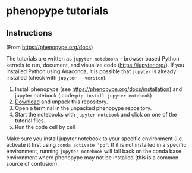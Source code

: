 phenopype tutorials
===================

Instructions
------------

(From https://phenopype.org/docs)

The tutorials are written as `jupyter notebooks` - browser based Python kernels to run, document, and visualize code (https://jupyter.org/). If you installed Python using Anaconda, it is possible that `jupyter` is already installed (check with `jupyter --version`). 

1. Install phenopype (see https://phenopype.org/docs/installation) and jupyter notebook (:code:`pip install jupyter notebook`)
2. [Download](https://github.com/phenopype/phenopype-tutorials/archive/refs/heads/main.zip) and unpack this repository.
3. Open a terminal in the unpacked phenopype repository.
4. Start the notebooks with `jupyter notebook` and click on one of the tutorial files.
5. Run the code cell by cell

Make sure you install jupyter notebook to your specific environment (i.e. activate it first using `conda activate "pp"`. If it is not installed in a specific environment, running `jupyter notebook` will fall back on the conda base environment where phenopype may not be installed (this is a common source of confusion).
